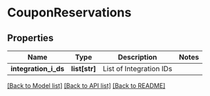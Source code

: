 # CouponReservations

## Properties
Name | Type | Description | Notes
------------ | ------------- | ------------- | -------------
**integration_i_ds** | **list[str]** | List of Integration IDs | 

[[Back to Model list]](../README.md#documentation-for-models) [[Back to API list]](../README.md#documentation-for-api-endpoints) [[Back to README]](../README.md)



